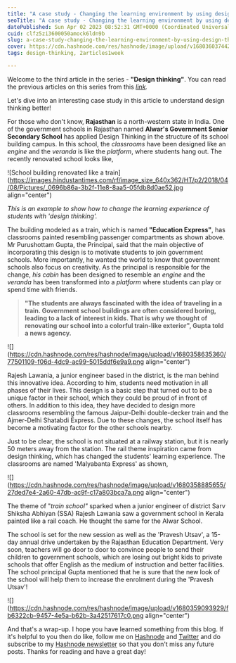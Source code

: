 ```yaml
---
title: "A case study - Changing the learning environment by using design thinking"
seoTitle: "A case study - Changing the learning environment by using design think"
datePublished: Sun Apr 02 2023 08:52:31 GMT+0000 (Coordinated Universal Time)
cuid: clfz5zi3600050amock6ldn9b
slug: a-case-study-changing-the-learning-environment-by-using-design-thinking
cover: https://cdn.hashnode.com/res/hashnode/image/upload/v1680360374422/88838760-f5db-4c61-940d-3f41a98b933d.jpeg
tags: design-thinking, 2articles1week

---
```


Welcome to the third article in the series - **"Design thinking"**. You can read the previous articles on this series from this [*link*](https://rakshaa.hashnode.dev/series/design-thinking)*.*

Let's dive into an interesting case study in this article to understand design thinking better!

For those who don't know, **Rajasthan** is a north-western state in India. One of the government schools in Rajasthan named **Alwar's Government Senior Secondary School** has applied Design Thinking in the structure of its school building campus. In this school, the *classrooms* have been designed like an *engine* and the *veranda* is like the *platform*, where students hang out. The recently renovated school looks like,

![School building renovated like a train](https://images.hindustantimes.com/rf/image_size_640x362/HT/p2/2018/04/08/Pictures/_0696b86a-3b2f-11e8-8aa5-05fdb8d0ae52.jpg align="center")

*This is an example to show how to change the learning experience of students with 'design thinking'.*

The building modeled as a train, which is named **"Education Express"**, has classrooms painted resembling passenger compartments as shown above. Mr Purushottam Gupta, the Principal, said that the main objective of incorporating this design is to motivate students to join government schools. More importantly, he wanted the world to know that government schools also focus on creativity. As the principal is responsible for the change, *his cabin* has been designed to resemble an *engine* and the *veranda* has been transformed into a *platform* where students can play or spend time with friends.

> **"The students are always fascinated with the idea of traveling in a train. Government school buildings are often considered boring, leading to a lack of interest in kids. That is why we thought of renovating our school into a colorful train-like exterior", Gupta told a news agency.**

![](https://cdn.hashnode.com/res/hashnode/image/upload/v1680358635360/77501109-f06d-4dc9-ac99-5015ddf6e9a9.png align="center")

Rajesh Lawania, a junior engineer based in the district, is the man behind this innovative idea. According to him, students need motivation in all phases of their lives. This design is a basic step that turned out to be a unique factor in their school, which they could be proud of in front of others. In addition to this idea, they have decided to design more classrooms resembling the famous Jaipur-Delhi double-decker train and the Ajmer-Delhi Shatabdi Express. Due to these changes, the school itself has become a motivating factor for the other schools nearby.

Just to be clear, the school is not situated at a railway station, but it is nearly 50 meters away from the station. The rail theme inspiration came from design thinking, which has changed the students' learning experience. The classrooms are named 'Malyabanta Express' as shown,

![](https://cdn.hashnode.com/res/hashnode/image/upload/v1680358885655/27ded7e4-2a60-47db-ac9f-c17a803bca7a.png align="center")

The theme of "*train school"* sparked when a junior engineer of district Sarv Shiksha Abhiyan (SSA) Rajesh Lawania saw a government school in Kerala painted like a rail coach. He thought the same for the Alwar School.

The school is set for the new session as well as the 'Pravesh Utsav', a 15-day annual drive undertaken by the Rajasthan Education Department. Very soon, teachers will go door to door to convince people to send their children to government schools, which are losing out bright kids to private schools that offer English as the medium of instruction and better facilities. The school principal Gupta mentioned that he is sure that the new look of the school will help them to increase the enrolment during the 'Pravesh Utsav'!

![](https://cdn.hashnode.com/res/hashnode/image/upload/v1680359093929/fb6322cb-9457-4e5a-b62b-3a42517617c0.png align="center")

And that's a wrap-up. I hope you have learned something from this blog. If it's helpful to you then do like, follow me on [Hashnode](https://hashnode.com/@rakshaa) and [Twitter](https://twitter.com/TheRakshaa) and do subscribe to my [Hashnode newsletter](https://rakshaa.hashnode.dev/newsletter) so that you don't miss any future posts. Thanks for reading and have a great day!